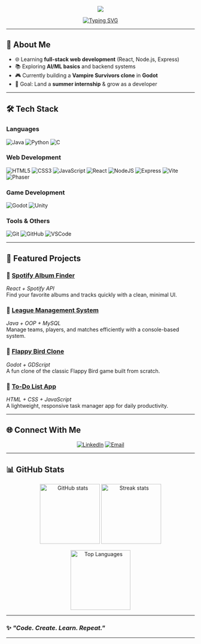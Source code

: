 <!-- Animated Gradient Header -->
<p align="center">
  <img src="https://capsule-render.vercel.app/api?type=waving&color=7928CA,FF0080&height=180&section=header&text=Raahim%20Asad&fontSize=55&fontColor=ffffff&animation=fadeIn&fontAlignY=35"/>
</p>

<!-- Typing Animation -->
<p align="center">
  <a href="https://github.com/raahim152">
    <img src="https://readme-typing-svg.herokuapp.com?font=Fira+Code&size=28&pause=1000&color=FF0080&center=true&vCenter=true&width=700&lines=🚀+Web+Developer;🎮+Game+Developer;💻+Software+Engineer+in+Making" alt="Typing SVG" />
  </a>
</p>

---

## 👋 **About Me**

* 🌐 Learning **full-stack web development** (React, Node.js, Express)
* 📚 Exploring **AI/ML basics** and backend systems
* 🎮 Currently building a **Vampire Survivors clone** in **Godot**
* 🎯 Goal: Land a **summer internship** & grow as a developer

---

## 🛠️ **Tech Stack**

### **Languages**

![Java](https://img.shields.io/badge/Java-ED8B00?style=for-the-badge&logo=openjdk&logoColor=white)
![Python](https://img.shields.io/badge/Python-3776AB?style=for-the-badge&logo=python&logoColor=white)
![C](https://img.shields.io/badge/C-00427E?style=for-the-badge&logo=c&logoColor=white)

### **Web Development**

![HTML5](https://img.shields.io/badge/HTML5-FF5722?style=for-the-badge&logo=html5&logoColor=white)
![CSS3](https://img.shields.io/badge/CSS3-2196F3?style=for-the-badge&logo=css3&logoColor=white)
![JavaScript](https://img.shields.io/badge/JavaScript-F7DF1E?style=for-the-badge&logo=javascript&logoColor=black)
![React](https://img.shields.io/badge/React-61DAFB?style=for-the-badge&logo=react&logoColor=black)
![NodeJS](https://img.shields.io/badge/Node.js-5FA04E?style=for-the-badge&logo=node.js&logoColor=white)
![Express](https://img.shields.io/badge/Express-303030?style=for-the-badge&logo=express&logoColor=white)
![Vite](https://img.shields.io/badge/Vite-646CFF?style=for-the-badge&logo=vite&logoColor=white)
![Phaser](https://img.shields.io/badge/Phaser-764ABC?style=for-the-badge&logo=phaser&logoColor=white)

### **Game Development**

![Godot](https://img.shields.io/badge/Godot-478CBF?style=for-the-badge&logo=godot-engine&logoColor=white)
![Unity](https://img.shields.io/badge/Unity-FFFFFF?style=for-the-badge&logo=unity&logoColor=000000)

### **Tools & Others**

![Git](https://img.shields.io/badge/Git-F05032?style=for-the-badge&logo=git&logoColor=white)
![GitHub](https://img.shields.io/badge/GitHub-181717?style=for-the-badge&logo=github&logoColor=white)
![VSCode](https://img.shields.io/badge/VS%20Code-0078D7?style=for-the-badge&logo=visual-studio-code&logoColor=white)

---

## 📌 **Featured Projects**

### 🔹 [Spotify Album Finder](https://github.com/raahim152/Spotify-Album-Finder)

*React + Spotify API*  
Find your favorite albums and tracks quickly with a clean, minimal UI.

### 🔹 [League Management System](https://github.com/raahim152/League-Management-System)

*Java + OOP + MySQL*  
Manage teams, players, and matches efficiently with a console-based system.

### 🔹 [Flappy Bird Clone](https://github.com/raahim152/FlappyBirdClone)

*Godot + GDScript*  
A fun clone of the classic Flappy Bird game built from scratch.

### 🔹 [To-Do List App](https://github.com/raahim152/ToDoList)

*HTML + CSS + JavaScript*  
A lightweight, responsive task manager app for daily productivity.

---

## 🌐 **Connect With Me**

<p align="center">
  <a href="https://www.linkedin.com/in/raahim-asad/" target="_blank"><img src="https://img.shields.io/badge/LinkedIn-0A66C2?style=for-the-badge&logo=linkedin&logoColor=white" alt="LinkedIn"/></a>
  <a href="mailto:raahim.asad@example.com"><img src="https://img.shields.io/badge/Email-D14836?style=for-the-badge&logo=gmail&logoColor=white" alt="Email"/></a>
</p>

---

## 📊 **GitHub Stats**

<p align="center">
  <img src="https://github-readme-stats.vercel.app/api?username=raahim152&show_icons=true&theme=radical" alt="GitHub stats" height="160"/>
  <img src="https://github-readme-streak-stats.herokuapp.com/?user=raahim152&theme=radical" alt="Streak stats" height="160"/>
</p>

<p align="center">
  <img src="https://github-readme-stats.vercel.app/api/top-langs/?username=raahim152&layout=compact&theme=radical" alt="Top Languages" height="160"/>
</p>

---

### ✨ *"Code. Create. Learn. Repeat."*

---
